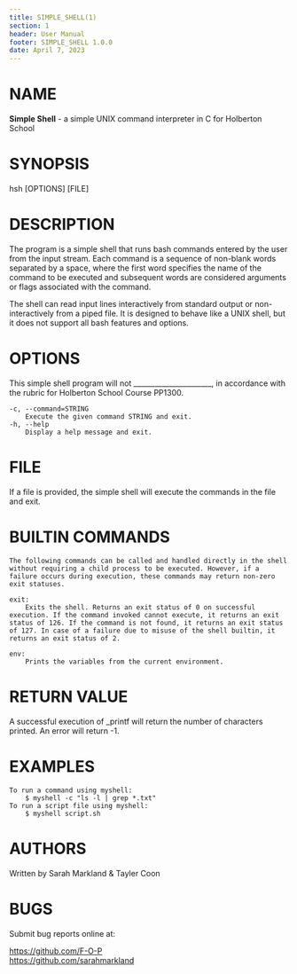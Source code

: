 ```yaml
---
title: SIMPLE_SHELL(1)
section: 1
header: User Manual
footer: SIMPLE_SHELL 1.0.0
date: April 7, 2023
---
```

# NAME
**Simple Shell** - a simple UNIX command interpreter in C for Holberton School

# SYNOPSIS
hsh [OPTIONS] [FILE]

# DESCRIPTION
The program is a simple shell that runs bash commands entered by the user from the input stream. Each command is a sequence of non-blank words separated by a space, where the first word specifies the name of the command to be executed and subsequent words are considered arguments or flags associated with the command.

The shell can read input lines interactively from standard output or non-interactively from a piped file. It is designed to behave like a UNIX shell, but it does not support all bash features and options.

# OPTIONS
This simple shell program will not ______________________, in accordance with the rubric for Holberton School Course PP1300.

    -c, --command=STRING
        Execute the given command STRING and exit.
    -h, --help
        Display a help message and exit.

# FILE
If a file is provided, the simple shell will execute the commands in the file and exit.

# BUILTIN COMMANDS
    The following commands can be called and handled directly in the shell without requiring a child process to be executed. However, if a failure occurs during execution, these commands may return non-zero exit statuses.

    exit:
        Exits the shell. Returns an exit status of 0 on successful execution. If the command invoked cannot execute, it returns an exit status of 126. If the command is not found, it returns an exit status of 127. In case of a failure due to misuse of the shell builtin, it returns an exit status of 2.
        
    env:
        Prints the variables from the current environment.

# RETURN VALUE
A successful execution of _printf will return the number of characters printed. An error will return -1.

# EXAMPLES
    To run a command using myshell:
        $ myshell -c "ls -l | grep *.txt"
    To run a script file using myshell:
        $ myshell script.sh

# AUTHORS
Written by Sarah Markland & Tayler Coon

# BUGS
Submit bug reports online at:  

<https://github.com/F-O-P>  
<https://github.com/sarahmarkland>
